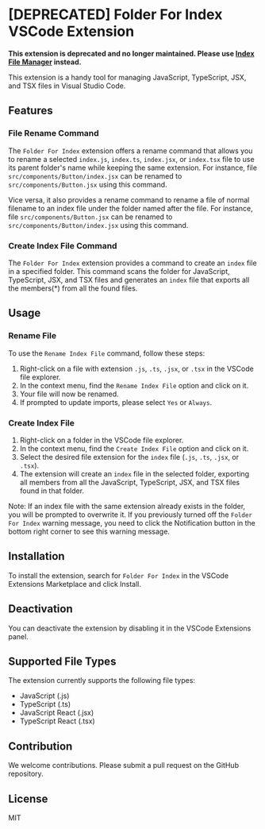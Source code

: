 # [DEPRECATED] Folder For Index VSCode Extension

**This extension is deprecated and no longer maintained. Please use [Index File Manager](https://marketplace.visualstudio.com/items?itemName=MarioStudio.index-file-manager) instead.**

This extension is a handy tool for managing JavaScript, TypeScript, JSX, and TSX files in Visual Studio Code.

## Features

### File Rename Command

The `Folder For Index` extension offers a rename command that allows you to rename a selected `index.js`, `index.ts`, `index.jsx`, or `index.tsx` file to use its parent folder's name while keeping the same extension. For instance, file `src/components/Button/index.jsx` can be renamed to `src/components/Button.jsx` using this command.

Vice versa, it also provides a rename command to rename a file of normal filename to an index file under the folder named after the file. For instance, file `src/components/Button.jsx` can be renamed to `src/components/Button/index.jsx` using this command.

### Create Index File Command

The `Folder For Index` extension provides a command to create an `index` file in a specified folder. This command scans the folder for JavaScript, TypeScript, JSX, and TSX files and generates an `index` file that exports all the members(*) from all the found files.

## Usage

### Rename File

To use the `Rename Index File` command, follow these steps:

1. Right-click on a file with extension `.js`, `.ts`, `.jsx`, or `.tsx` in the VSCode file explorer.
2. In the context menu, find the `Rename Index File` option and click on it.
3. Your file will now be renamed.
4. If prompted to update imports, please select `Yes` or `Always`.

### Create Index File

1. Right-click on a folder in the VSCode file explorer.
2. In the context menu, find the `Create Index File` option and click on it.
3. Select the desired file extension for the `index` file (`.js`, `.ts`, `.jsx`, or `.tsx`).
4. The extension will create an `index` file in the selected folder, exporting all members from all the JavaScript, TypeScript, JSX, and TSX files found in that folder.

Note: If an index file with the same extension already exists in the folder, you will be prompted to overwrite it. If you previously turned off the `Folder For Index` warning message, you need to click the Notification button in the bottom right corner to see this warning message.

## Installation

To install the extension, search for `Folder For Index` in the VSCode Extensions Marketplace and click Install.

## Deactivation

You can deactivate the extension by disabling it in the VSCode Extensions panel.

## Supported File Types

The extension currently supports the following file types:

- JavaScript (.js)
- TypeScript (.ts)
- JavaScript React (.jsx)
- TypeScript React (.tsx)

## Contribution

We welcome contributions. Please submit a pull request on the GitHub repository.

## License

MIT
